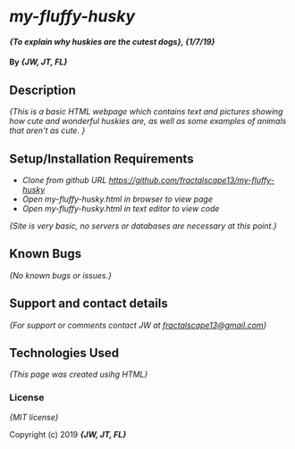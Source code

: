 # _my-fluffy-husky_

#### _{To explain why huskies are the cutest dogs}, {1/7/19}_

#### By _**{JW, JT, FL}**_

## Description

_{This is a basic HTML webpage which contains text and pictures showing how cute and wonderful huskies are, as well as some examples of animals that aren't as cute. }_

## Setup/Installation Requirements

* _Clone from github URL https://github.com/fractalscape13/my-fluffy-husky_
* _Open my-fluffy-husky.html in browser to view page_
* _Open my-fluffy-husky.html in text editor to view code_

_{Site is very basic, no servers or databases are necessary at this point.}_

## Known Bugs

_{No known bugs or issues.}_

## Support and contact details

_{For support or comments contact JW at fractalscape13@gmail.com}_

## Technologies Used

_{This page was created usihg HTML}_

### License

*{MIT license}*

Copyright (c) 2019 **_{JW, JT, FL}_**
